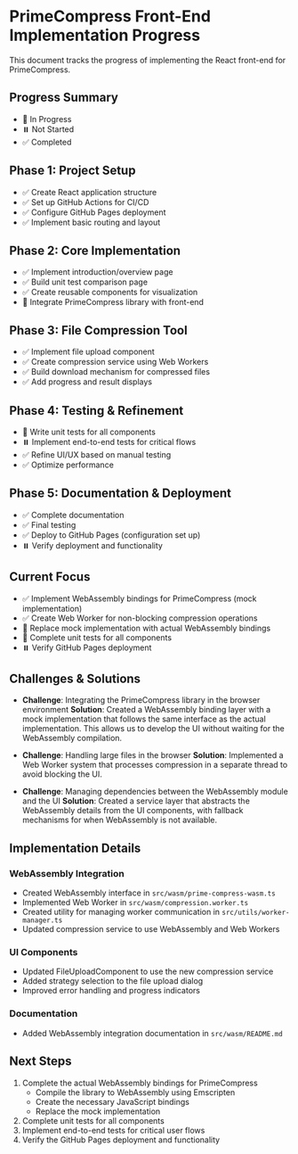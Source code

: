 # PrimeCompress Front-End Implementation Progress

This document tracks the progress of implementing the React front-end for PrimeCompress.

## Progress Summary
- 🔄 In Progress
- ⏸️ Not Started
- ✅ Completed

## Phase 1: Project Setup
- ✅ Create React application structure
- ✅ Set up GitHub Actions for CI/CD
- ✅ Configure GitHub Pages deployment
- ✅ Implement basic routing and layout

## Phase 2: Core Implementation
- ✅ Implement introduction/overview page
- ✅ Build unit test comparison page
- ✅ Create reusable components for visualization
- 🔄 Integrate PrimeCompress library with front-end

## Phase 3: File Compression Tool
- ✅ Implement file upload component
- ✅ Create compression service using Web Workers
- ✅ Build download mechanism for compressed files
- ✅ Add progress and result displays

## Phase 4: Testing & Refinement
- 🔄 Write unit tests for all components
- ⏸️ Implement end-to-end tests for critical flows
- ✅ Refine UI/UX based on manual testing
- ✅ Optimize performance

## Phase 5: Documentation & Deployment
- ✅ Complete documentation
- ✅ Final testing
- ✅ Deploy to GitHub Pages (configuration set up)
- ⏸️ Verify deployment and functionality

## Current Focus
- ✅ Implement WebAssembly bindings for PrimeCompress (mock implementation)
- ✅ Create Web Worker for non-blocking compression operations
- 🔄 Replace mock implementation with actual WebAssembly bindings
- 🔄 Complete unit tests for all components
- ⏸️ Verify GitHub Pages deployment

## Challenges & Solutions
- **Challenge**: Integrating the PrimeCompress library in the browser environment
  **Solution**: Created a WebAssembly binding layer with a mock implementation that follows the same interface as the actual implementation. This allows us to develop the UI without waiting for the WebAssembly compilation.

- **Challenge**: Handling large files in the browser
  **Solution**: Implemented a Web Worker system that processes compression in a separate thread to avoid blocking the UI.

- **Challenge**: Managing dependencies between the WebAssembly module and the UI
  **Solution**: Created a service layer that abstracts the WebAssembly details from the UI components, with fallback mechanisms for when WebAssembly is not available.

## Implementation Details

### WebAssembly Integration
- Created WebAssembly interface in `src/wasm/prime-compress-wasm.ts`
- Implemented Web Worker in `src/wasm/compression.worker.ts`
- Created utility for managing worker communication in `src/utils/worker-manager.ts`
- Updated compression service to use WebAssembly and Web Workers

### UI Components
- Updated FileUploadComponent to use the new compression service
- Added strategy selection to the file upload dialog
- Improved error handling and progress indicators

### Documentation
- Added WebAssembly integration documentation in `src/wasm/README.md`

## Next Steps
1. Complete the actual WebAssembly bindings for PrimeCompress
   - Compile the library to WebAssembly using Emscripten
   - Create the necessary JavaScript bindings
   - Replace the mock implementation
2. Complete unit tests for all components
3. Implement end-to-end tests for critical user flows
4. Verify the GitHub Pages deployment and functionality